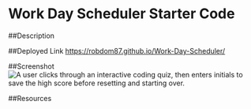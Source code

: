 # Work Day Scheduler Starter Code

##Description


##Deployed Link
https://robdom87.github.io/Work-Day-Scheduler/

##Screenshot
![A user clicks through an interactive coding quiz, then enters initials to save the high score before resetting and starting over.](./Assets/challenge4.gif)

##Resources

